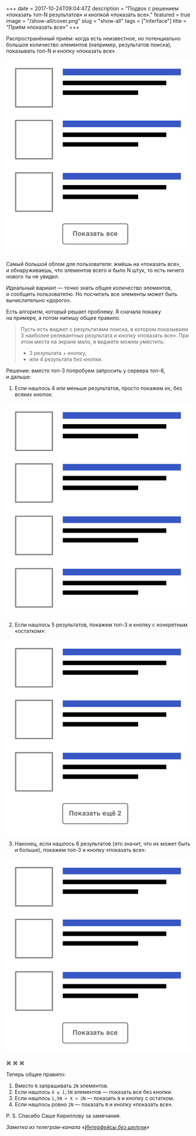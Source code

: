 +++
date = 2017-10-24T09:04:47Z
description = "Подвох с решением «показать топ-N результатов» и кнопкой «показать все»."
featured = true
image = "/show-all/cover.png"
slug = "show-all"
tags = ["interface"]
title = "Приём «показать все»"
+++

Распространённый приём: когда есть неизвестное, но потенциально большое количество элементов (например, результатов поиска), показывать топ-N и кнопку «показать все».

<div class="row">
<div class="col-xs-12 col-sm-8 col-md-6">
  <img alt="Показать все" src="show-all-1.png">
</div>
</div>

Самый большой облом для пользователя: жмёшь на «показать все», и обнаруживаешь, что элементов всего и было N штук, то есть ничего нового ты не увидел.

Идеальный вариант — точно знать общее количество элементов, и сообщить пользователю. Но посчитать все элементы может быть вычислительно «дорого».

Есть алгоритм, который решает проблему. Я сначала покажу на примере, а потом напишу общее правило.

> Пусть есть виджет с результатами поиска, в котором показываем 3 наиболее релевантных результата и кнопку «показать все». При этом места на экране мало, в виджете можем уместить:
> - 3 результата + кнопку,
> - или 4 результата без кнопки.

Решение: вместо топ-3 попробуем запросить у сервера топ-6, и дальше:

1. Если нашлось 4 или меньше результатов, просто покажем их, без всяких кнопок:

<div class="row">
<div class="col-xs-12 col-sm-8 col-md-6">
  <img alt="Показать без кнопки" src="show-without-button-1.png">
</div>
</div>

2. Если нашлось 5 результатов, покажем топ-3 и кнопку с конкретным «остатком»:

<div class="row">
<div class="col-xs-12 col-sm-8 col-md-6">
  <img alt="Показать с остатком" src="show-more-1.png">
</div>
</div>

3. Наконец, если нашлось 6 результатов (это значит, что их может быть и больше), покажем топ-3 и кнопку «показать все»:

<div class="row">
<div class="col-xs-12 col-sm-8 col-md-6">
  <img alt="Показать все" src="show-all-1.png">
</div>
</div>

<p class="text-centered">⌘ ⌘ ⌘</p>

Теперь общее правило:

1. Вместо `N` запрашивать `2N` элементов.
2. Если нашлось `X ≤ 1,5N` элементов — показать все без кнопки.
3. Если нашлось `1,5N < X < 2N` — показать `N` и кнопку с остатком.
4. Если нашлось ровно `2N` — показать `N` и кнопку «показать все».

P. S. Спасибо Саше Кириллову за замечания.

<div class="row">
<div class="col-xs-12 col-sm-10 col-md-8"><p><em>Заметка из телеграм-канала <span class="nowrap"><i class="fa fa-star-o color-sin"></i> «<a href="https://t.me/dangry">Интерфейсы без шелухи</a>»</span></em></p></div>
</div>

